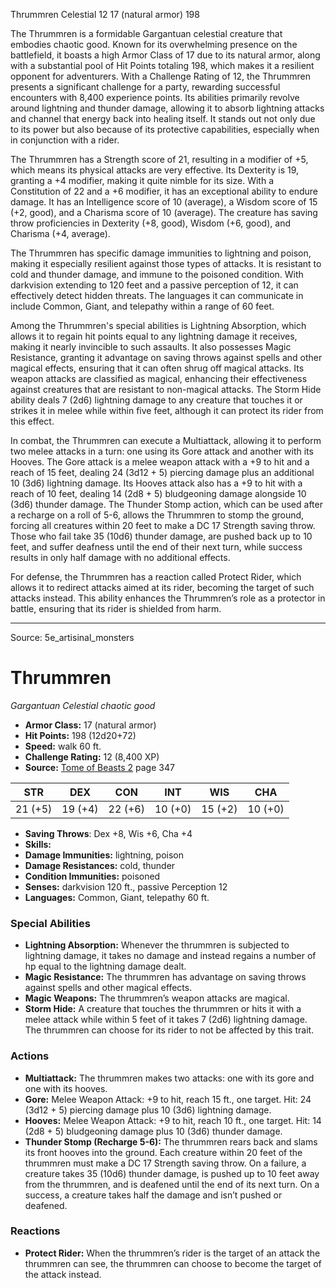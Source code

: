 <MonsterName/>Thrummren</MonsterName>
<CreatureType/>Celestial</CreatureType>
<CR/>12</CR>
<AC/>17 (natural armor)</AC>
<HP/>198</HP>
<summary>The Thrummren is a formidable Gargantuan celestial creature that embodies chaotic good. Known for its overwhelming presence on the battlefield, it boasts a high Armor Class of 17 due to its natural armor, along with a substantial pool of Hit Points totaling 198, which makes it a resilient opponent for adventurers. With a Challenge Rating of 12, the Thrummren presents a significant challenge for a party, rewarding successful encounters with 8,400 experience points. Its abilities primarily revolve around lightning and thunder damage, allowing it to absorb lightning attacks and channel that energy back into healing itself. It stands out not only due to its power but also because of its protective capabilities, especially when in conjunction with a rider.</summary>

<detail>

The Thrummren has a Strength score of 21, resulting in a modifier of +5, which means its physical attacks are very effective. Its Dexterity is 19, granting a +4 modifier, making it quite nimble for its size. With a Constitution of 22 and a +6 modifier, it has an exceptional ability to endure damage. It has an Intelligence score of 10 (average), a Wisdom score of 15 (+2, good), and a Charisma score of 10 (average). The creature has saving throw proficiencies in Dexterity (+8, good), Wisdom (+6, good), and Charisma (+4, average). 

The Thrummren has specific damage immunities to lightning and poison, making it especially resilient against those types of attacks. It is resistant to cold and thunder damage, and immune to the poisoned condition. With darkvision extending to 120 feet and a passive perception of 12, it can effectively detect hidden threats. The languages it can communicate in include Common, Giant, and telepathy within a range of 60 feet.

Among the Thrummren's special abilities is Lightning Absorption, which allows it to regain hit points equal to any lightning damage it receives, making it nearly invincible to such assaults. It also possesses Magic Resistance, granting it advantage on saving throws against spells and other magical effects, ensuring that it can often shrug off magical attacks. Its weapon attacks are classified as magical, enhancing their effectiveness against creatures that are resistant to non-magical attacks. The Storm Hide ability deals 7 (2d6) lightning damage to any creature that touches it or strikes it in melee while within five feet, although it can protect its rider from this effect.

In combat, the Thrummren can execute a Multiattack, allowing it to perform two melee attacks in a turn: one using its Gore attack and another with its Hooves. The Gore attack is a melee weapon attack with a +9 to hit and a reach of 15 feet, dealing 24 (3d12 + 5) piercing damage plus an additional 10 (3d6) lightning damage. Its Hooves attack also has a +9 to hit with a reach of 10 feet, dealing 14 (2d8 + 5) bludgeoning damage alongside 10 (3d6) thunder damage. The Thunder Stomp action, which can be used after a recharge on a roll of 5-6, allows the Thrummren to stomp the ground, forcing all creatures within 20 feet to make a DC 17 Strength saving throw. Those who fail take 35 (10d6) thunder damage, are pushed back up to 10 feet, and suffer deafness until the end of their next turn, while success results in only half damage with no additional effects.

For defense, the Thrummren has a reaction called Protect Rider, which allows it to redirect attacks aimed at its rider, becoming the target of such attacks instead. This ability enhances the Thrummren’s role as a protector in battle, ensuring that its rider is shielded from harm.</detail>



---

Source: 5e_artisinal_monsters

# Thrummren

*Gargantuan* *Celestial* *chaotic good*

- **Armor Class:** 17 (natural armor)
- **Hit Points:** 198 (12d20+72)
- **Speed:** walk 60 ft.
- **Challenge Rating:** 12 (8,400 XP)
- **Source:** [Tome of Beasts 2](https://koboldpress.com/kpstore/product/tome-of-beasts-2-for-5th-edition) page 347

| STR | DEX | CON | INT | WIS | CHA |
| --- | --- | --- | --- | --- | --- |
| 21 (+5) | 19 (+4) | 22 (+6) | 10 (+0) | 15 (+2) | 10 (+0) |

- **Saving Throws**: Dex +8, Wis +6, Cha +4
- **Skills:** 
- **Damage Immunities:** lightning, poison
- **Damage Resistances:** cold, thunder
- **Condition Immunities:** poisoned
- **Senses:** darkvision 120 ft., passive Perception 12
- **Languages:** Common, Giant, telepathy 60 ft.

### Special Abilities

- **Lightning Absorption:** Whenever the thrummren is subjected to lightning damage, it takes no damage and instead regains a number of hp equal to the lightning damage dealt.
- **Magic Resistance:** The thrummren has advantage on saving throws against spells and other magical effects.
- **Magic Weapons:** The thrummren’s weapon attacks are magical.
- **Storm Hide:** A creature that touches the thrummren or hits it with a melee attack while within 5 feet of it takes 7 (2d6) lightning damage. The thrummren can choose for its rider to not be affected by this trait.

### Actions

- **Multiattack:** The thrummren makes two attacks: one with its gore and one with its hooves.
- **Gore:** Melee Weapon Attack: +9 to hit, reach 15 ft., one target. Hit: 24 (3d12 + 5) piercing damage plus 10 (3d6) lightning damage.
- **Hooves:** Melee Weapon Attack: +9 to hit, reach 10 ft., one target. Hit: 14 (2d8 + 5) bludgeoning damage plus 10 (3d6) thunder damage.
- **Thunder Stomp (Recharge 5-6):** The thrummren rears back and slams its front hooves into the ground. Each creature within 20 feet of the thrummren must make a DC 17 Strength saving throw. On a failure, a creature takes 35 (10d6) thunder damage, is pushed up to 10 feet away from the thrummren, and is deafened until the end of its next turn. On a success, a creature takes half the damage and isn’t pushed or deafened.

### Reactions

- **Protect Rider:** When the thrummren’s rider is the target of an attack the thrummren can see, the thrummren can choose to become the target of the attack instead.




